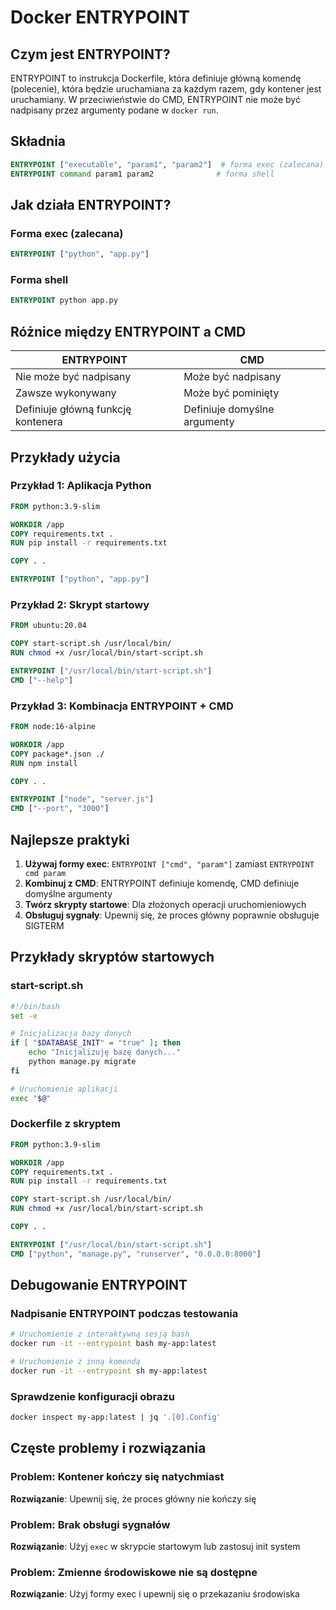 # Docker ENTRYPOINT

## Czym jest ENTRYPOINT?

ENTRYPOINT to instrukcja Dockerfile, która definiuje główną komendę (polecenie), która będzie uruchamiana za każdym razem, gdy kontener jest uruchamiany. W przeciwieństwie do CMD, ENTRYPOINT nie może być nadpisany przez argumenty podane w `docker run`.

## Składnia

```dockerfile
ENTRYPOINT ["executable", "param1", "param2"]  # forma exec (zalecana)
ENTRYPOINT command param1 param2              # forma shell
```

## Jak działa ENTRYPOINT?

### Forma exec (zalecana)
```dockerfile
ENTRYPOINT ["python", "app.py"]
```

### Forma shell
```dockerfile
ENTRYPOINT python app.py
```

## Różnice między ENTRYPOINT a CMD

| ENTRYPOINT | CMD |
|------------|-----|
| Nie może być nadpisany | Może być nadpisany |
| Zawsze wykonywany | Może być pominięty |
| Definiuje główną funkcję kontenera | Definiuje domyślne argumenty |

## Przykłady użycia

### Przykład 1: Aplikacja Python
```dockerfile
FROM python:3.9-slim

WORKDIR /app
COPY requirements.txt .
RUN pip install -r requirements.txt

COPY . .

ENTRYPOINT ["python", "app.py"]
```

### Przykład 2: Skrypt startowy
```dockerfile
FROM ubuntu:20.04

COPY start-script.sh /usr/local/bin/
RUN chmod +x /usr/local/bin/start-script.sh

ENTRYPOINT ["/usr/local/bin/start-script.sh"]
CMD ["--help"]
```

### Przykład 3: Kombinacja ENTRYPOINT + CMD
```dockerfile
FROM node:16-alpine

WORKDIR /app
COPY package*.json ./
RUN npm install

COPY . .

ENTRYPOINT ["node", "server.js"]
CMD ["--port", "3000"]
```

## Najlepsze praktyki

1. **Używaj formy exec**: `ENTRYPOINT ["cmd", "param"]` zamiast `ENTRYPOINT cmd param`
2. **Kombinuj z CMD**: ENTRYPOINT definiuje komendę, CMD definiuje domyślne argumenty
3. **Twórz skrypty startowe**: Dla złożonych operacji uruchomieniowych
4. **Obsługuj sygnały**: Upewnij się, że proces główny poprawnie obsługuje SIGTERM

## Przykłady skryptów startowych

### start-script.sh
```bash
#!/bin/bash
set -e

# Inicjalizacja bazy danych
if [ "$DATABASE_INIT" = "true" ]; then
    echo "Inicjalizuję bazę danych..."
    python manage.py migrate
fi

# Uruchomienie aplikacji
exec "$@"
```

### Dockerfile z skryptem
```dockerfile
FROM python:3.9-slim

WORKDIR /app
COPY requirements.txt .
RUN pip install -r requirements.txt

COPY start-script.sh /usr/local/bin/
RUN chmod +x /usr/local/bin/start-script.sh

COPY . .

ENTRYPOINT ["/usr/local/bin/start-script.sh"]
CMD ["python", "manage.py", "runserver", "0.0.0.0:8000"]
```

## Debugowanie ENTRYPOINT

### Nadpisanie ENTRYPOINT podczas testowania
```bash
# Uruchomienie z interaktywną sesją bash
docker run -it --entrypoint bash my-app:latest

# Uruchomienie z inną komendą
docker run -it --entrypoint sh my-app:latest
```

### Sprawdzenie konfiguracji obrazu
```bash
docker inspect my-app:latest | jq '.[0].Config'
```

## Częste problemy i rozwiązania

### Problem: Kontener kończy się natychmiast
**Rozwiązanie**: Upewnij się, że proces główny nie kończy się

### Problem: Brak obsługi sygnałów
**Rozwiązanie**: Użyj `exec` w skrypcie startowym lub zastosuj init system

### Problem: Zmienne środowiskowe nie są dostępne
**Rozwiązanie**: Użyj formy exec i upewnij się o przekazaniu środowiska 